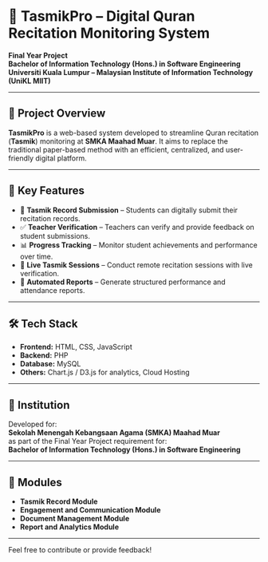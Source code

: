 # 📘 TasmikPro – Digital Quran Recitation Monitoring System

**Final Year Project**  
**Bachelor of Information Technology (Hons.) in Software Engineering**  
**Universiti Kuala Lumpur – Malaysian Institute of Information Technology (UniKL MIIT)**

---

## 📖 Project Overview

**TasmikPro** is a web-based system developed to streamline Quran recitation (**Tasmik**) monitoring at **SMKA Maahad Muar**. It aims to replace the traditional paper-based method with an efficient, centralized, and user-friendly digital platform.

---

## 🎯 Key Features

- 📝 **Tasmik Record Submission** – Students can digitally submit their recitation records.
- ✅ **Teacher Verification** – Teachers can verify and provide feedback on student submissions.
- 📊 **Progress Tracking** – Monitor student achievements and performance over time.
- 🎥 **Live Tasmik Sessions** – Conduct remote recitation sessions with live verification.
- 📄 **Automated Reports** – Generate structured performance and attendance reports.

---

## 🛠️ Tech Stack

- **Frontend:** HTML, CSS, JavaScript  
- **Backend:** PHP  
- **Database:** MySQL  
- **Others:** Chart.js / D3.js for analytics, Cloud Hosting

---

## 🏫 Institution

Developed for:  
**Sekolah Menengah Kebangsaan Agama (SMKA) Maahad Muar**  
as part of the Final Year Project requirement for:  
**Bachelor of Information Technology (Hons.) in Software Engineering**

---

## 📂 Modules

- **Tasmik Record Module**
- **Engagement and Communication Module**
- **Document Management Module**
- **Report and Analytics Module**

---

Feel free to contribute or provide feedback!
